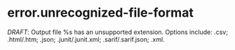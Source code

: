 # error.unrecognized-file-format

*DRAFT*: Output file %s has an unsupported extension. Options include: .csv; .html/.htm; .json; .junit/.junit.xml; .sarif/.sarif.json; .xml.
